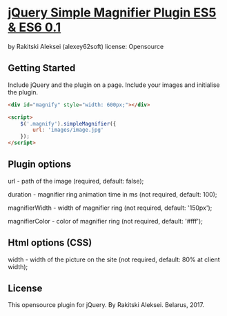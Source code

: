 [jQuery Simple Magnifier Plugin ES5 & ES6 0.1](https://github.com/alexey62soft)
================================

by Rakitski Aleksei (alexey62soft)
license: Opensource

## Getting Started

Include jQuery and the plugin on a page. Include your images and initialise the plugin.

```html
<div id="magnify" style="width: 600px;"></div>

<script>
    $('.magnify').simpleMagnifier({
        url: 'images/image.jpg'
    });
</script>
```

## Plugin options

url - path of the image (required, default: false);

duration - magnifier ring animation time in ms (not required, default: 100);

magnifierWidth - width of magnifier ring (not required, default: '150px');

magnifierColor - color of magnifier ring (not required, default: '#fff');

## Html options (CSS)

width - width of the picture on the site (not required, default: 80% at client width);

## License
This opensource plugin for jQuery.
By Rakitski Aleksei.
Belarus, 2017.